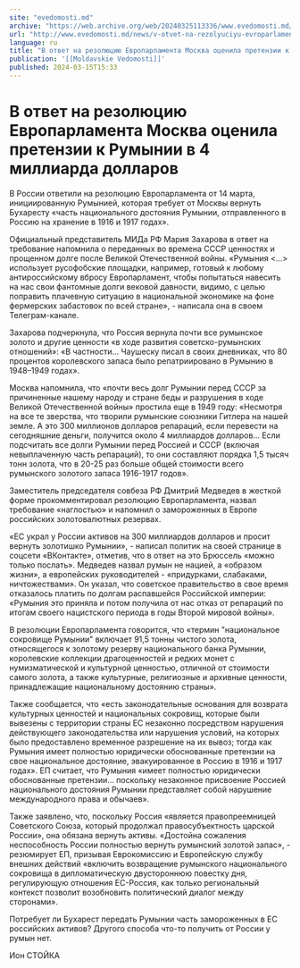 ```yaml
---
site: "evedomosti.md"
archive: "https://web.archive.org/web/20240325113336/www.evedomosti.md/news/v-otvet-na-rezolyuciyu-evroparlamenta-moskva-ocenila-pretenz"
url: "http://www.evedomosti.md/news/v-otvet-na-rezolyuciyu-evroparlamenta-moskva-ocenila-pretenz"
language: ru
title: "В ответ на резолюцию Европарламента Москва оценила претензии к Румынии в 4 миллиарда долларов"
publication: '[[Moldavskie Vedomosti]]'
published: 2024-03-15T15:33
---
```


# В ответ на резолюцию Европарламента Москва оценила претензии к Румынии в 4 миллиарда долларов

В России ответили на резолюцию Европарламента от 14 марта, инициированную Румынией, которая требует от Москвы вернуть Бухаресту «часть национального достояния Румынии, отправленного в Россию на хранение в 1916 и 1917 годах».

Официальный представитель МИДа РФ Мария Захарова в ответ на требование напомнила о переданных во времена СССР ценностях и прощенном долге после Великой Отечественной войны. «Румыния <...> использует русофобские площадки, например, готовый к любому антироссийскому вбросу Европарламент, чтобы попытаться навесить на нас свои фантомные долги вековой давности, видимо, с целью поправить плачевную ситуацию в национальной экономике на фоне фермерских забастовок по всей стране», - написала она в своем Телеграм-канале.

Захарова подчеркнула, что Россия вернула почти все румынское золото и другие ценности «в ходе развития советско-румынских отношений»: «В частности… Чаушеску писал в своих дневниках, что 80 процентов королевского запаса было репатриировано в Румынию в 1948–1949 годах».

Москва напомнила, что «почти весь долг Румынии перед СССР за причиненные нашему народу и стране беды и разрушения в ходе Великой Отечественной войны» простила еще в 1949 году: «Несмотря на все те зверства, что творили румынские союзники Гитлера на нашей земле. А это 300 миллионов долларов репараций, если перевести на сегодняшние деньги, получится около 4 миллиардов долларов… Если подсчитать все долги Румынии перед Россией и СССР (включая невыплаченную часть репараций), то они составляют порядка 1,5 тысяч тонн золота, что в 20-25 раз больше общей стоимости всего румынского золотого запаса 1916-1917 годов».

Заместитель председателя совбеза РФ Дмитрий Медведев в жесткой форме прокомментировал резолюцию Европарламента, назвал требование «наглостью» и напомнил о замороженных в Европе российских золотовалютных резервах.

«ЕС украл у России активов на 300 миллиардов долларов и просит вернуть золотишко Румынии», - написал политик на своей странице в соцсети «ВКонтакте», отметив, что в ответ на это Брюссель «можно только послать». Медведев назвал румын не нацией, а «образом жизни», а европейских руководителей - «придурками, слабаками, ничтожествами». Он указал, что советское правительство в свое время отказалось платить по долгам распавшейся Российской империи: «Румыния это приняла и потом получила от нас отказ от репараций по итогам своего нацистского периода в годы Второй мировой войны».

В резолюции Европарламента говорится, что «термин "национальное сокровище Румынии" включает 91,5 тонны чистого золота, относящегося к золотому резерву национального банка Румынии, королевские коллекции драгоценностей и редких монет с нумизматической и культурной ценностью, отличной от стоимости самого золота, а также культурные, религиозные и архивные ценности, принадлежащие национальному достоянию страны».

Также сообщается, что «есть законодательные основания для возврата культурных ценностей и национальных сокровищ, которые были вывезены с территории страны ЕС незаконно посредством нарушения действующего законодательства или нарушения условий, на которых было предоставлено временное разрешение на их вывоз; тогда как Румыния имеет полностью юридически обоснованные претензии на свое национальное достояние, эвакуированное в Россию в 1916 и 1917 годах». ЕП считает, что Румыния «имеет полностью юридически обоснованные претензии… поскольку незаконное присвоение Россией национального достояния Румынии представляет собой нарушение международного права и обычаев».

Также заявлено, что, поскольку Россия «является правопреемницей Советского Союза, который продолжал правосубъектность царской России», она обязана вернуть активы. «Достойна сожаления неспособность России полностью вернуть румынский золотой запас», - резюмирует ЕП, призывая Еврокомиссию и Европейскую службу внешних действий «включить возвращение румынского национального сокровища в дипломатическую двустороннюю повестку дня, регулирующую отношения ЕС-Россия, как только региональный контекст позволит возобновить политический диалог между сторонами».

Потребует ли Бухарест передать Румынии часть замороженных в ЕС российских активов? Другого способа что-то получить от России у румын нет.

Ион СТОЙКА